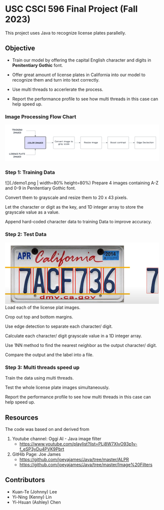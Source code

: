 # USC CSCI 596 Final Project (Fall 2023)
This project uses Java to recognize license plates parallelly. 

## Objective
- Train our model by offering the capital English character and digits in **Penitentiary Gothic** font.

- Offer great amount of license plates in California into our model to recognize them and turn into text correctly.

- Use multi threads to accerlerate the process.

- Report the performance profile to see how multi threads in this case can help speed up.

### Image Processing Flow Chart
![](./Flowchart.png)

### Step 1: Training Data
![](./demo1.png | width=80% height=80%)
Prepare 4 images containing A-Z and 0-9 in Penitentiary Gothic font.

Convert them to grayscale and resize them to 20 x 43 pixels.

Let the character or digit as the key, and 1D integer array to store the grayscale value as a value.

Append hard-coded character data to training Data to improve accuracy.

### Step 2: Test Data
![](./demo2.png)
Load each of the license plat images.

Crop out top and bottom margins.

Use edge detection to separate each character/ digit.

Calculate each character/ digit grayscale value in a 1D integer array.

Use 1NN method to find the nearest neighbor as the output character/ digit.

Compare the output and the label into a file.

### Step 3: Multi threads speed up
Train the data using multi threads.

Test the whole license plate images simultaneously.

Report the performance profile to see how multi threads in this case can help speed up. 

## Resources

The code was based on and derived from
1. Youtube channel: Oggi AI - Java image filter
   - https://www.youtube.com/playlist?list=PLj8W7XIvO93p1v-f_eSP3yDu4PVK9Pbrt
2. GitHib Page: Joe James
   - https://github.com/joeyajames/Java/tree/master/ALPR
   - https://github.com/joeyajames/Java/tree/master/Image%20Filters

## Contributors

- Kuan-Te (Johnny) Lee
- Yi-Ning (Kenny) Lin
- Yi-Hsuan (Ashley) Chen
